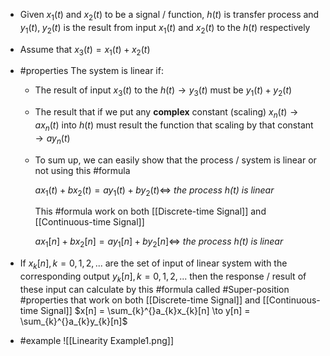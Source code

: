 - Given $x_{1}(t)$ and $x_{2}(t)$ to be a signal / function, $h(t)$ is transfer process and $y_{1}(t), \; y_{2}(t)$ is the result from input $x_{1}(t)$ and $x_{2}(t)$ to the $h(t)$ respectively 

- Assume that $x_{3}(t) = x_{1}(t) + x_{2}(t)$
  
- #properties The system is linear if:
	- The result of input $x_{3}(t)$ to the $h(t)\to y_{3}(t)$  must be $y_{1}(t) + y_{2}(t)$
	- The result that if we put any **complex** constant (scaling) $x_{n}(t) \to ax_{n}(t)$ into $h(t)$ must result the function that scaling by that constant $\to ay_{n}(t)$ 
	  
	- To sum up, we can easily show that the process / system is linear or not using this #formula 
	  
	  $ax_{1}(t) + bx_{2}(t) = ay_{1}(t) + by_{2}(t) \iff$ *the process $h(t)$ is linear*  
	  
	  This #formula work on both [[Discrete-time Signal]] and [[Continuous-time Signal]] 
	  
	    $ax_{1}[n] + bx_{2}[n] = ay_{1}[n] + by_{2}[n] \iff$ *the process $h(t)$ is linear*  

- If $x_{k}[n], k=0,1,2,...$ are the set of input of linear system with the corresponding output $y_{k}[n], k=0,1,2,...$ then the response / result of these input can calculate by this #formula called #Super-position #properties that work on both 
  [[Discrete-time Signal]] and [[Continuous-time Signal]] 
	  $x[n] = \sum_{k}^{}a_{k}x_{k}[n] \to y[n] = \sum_{k}^{}a_{k}y_{k}[n]$  
	
- #example 
  ![[Linearity Example1.png]]
